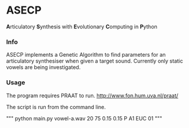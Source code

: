 # ASECP

**A**rticulatory **S**ynthesis with **E**volutionary **C**omputing in **P**ython

### Info

ASECP implements a Genetic Algorithm to find parameters for an articulatory synthesiser when given a target sound. Currently only static vowels are being investigated. 

### Usage

The program requires PRAAT to run. http://www.fon.hum.uva.nl/praat/

The script is run from the command line.

"""
python main.py vowel-a.wav 20 75 0.15 0.15 P A1 EUC 01
"""


